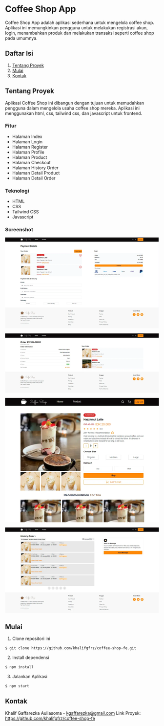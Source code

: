 # Coffee Shop App

Coffee Shop App adalah aplikasi sederhana untuk mengelola coffee shop. Aplikasi ini memungkinkan pengguna untuk melakukan registrasi akun, login, menambahkan produk dan melakukan transaksi seperti coffee shop pada umumnya.

## Daftar Isi

1. [Tentang Proyek](#tentang-proyek)
2. [Mulai](#mulai)
3. [Kontak](#kontak)

## Tentang Proyek

Aplikasi Coffee Shop ini dibangun dengan tujuan untuk memudahkan pengguna dalam mengelola usaha coffee shop mereka. Aplikasi ini menggunakan html, css, tailwind css, dan javascript untuk frontend.

### Fitur

- Halaman Index
- Halaman Login
- Halaman Register
- Halaman Profile
- Halaman Product
- Halaman Checkout
- Halaman History Order
- Halaman Detail Product
- Halaman Detail Order

### Teknologi

- HTML
- CSS
- Tailwind CSS
- Javascript

### Screenshot

![Checkout Page](assets/images/pages/checkout.webp)

![Detail Order Page](assets/images/pages/detail-order.webp)

![Detail Product Page](assets/images/pages/detail-product.webp)

![History Order Page](assets/images/pages/history-order.webp)

## Mulai

1. Clone repositori ini

```bash
$ git clone https://github.com/khalifgfrz/coffee-shop-fe.git
```

2. Install dependensi

```bash
$ npm install
```

3. Jalankan Aplikasi

```bash
$ npm start
```

## Kontak

Khalif Gaffarezka Auliasoma - kgaffarezka@gmail.com
Link Proyek: https://github.com/khalifgfrz/coffee-shop-fe
